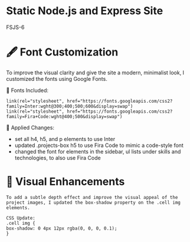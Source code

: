 # Static Node.js and Express Site
FSJS-6

# 🖋 Font Customization
To improve the visual clarity and give the site a modern, minimalist look, I customized the fonts using Google Fonts.

🔗 Fonts Included:

    link(rel="stylesheet", href="https://fonts.googleapis.com/css2?family=Inter:wght@300;400;500;600&display=swap")
    link(rel="stylesheet", href="https://fonts.googleapis.com/css2?family=Fira+Code:wght@400;500&display=swap")

🎨 Applied Changes:
 - set all h4, h5, and p elements to use Inter
 - updated .projects-box h5 to use Fira Code to mimic a code-style font
 - changed the font for elements in the sidebar, ul lists under skills and technologies, to also use Fira Code


# 🎨 Visual Enhancements
    To add a subtle depth effect and improve the visual appeal of the project images, I updated the box-shadow property on the .cell img elements.

    CSS Update:
    .cell img {
    box-shadow: 0 4px 12px rgba(0, 0, 0, 0.1);
    }

    